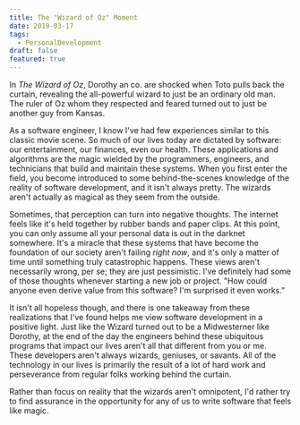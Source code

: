 ```yaml
---
title: The "Wizard of Oz" Moment
date: 2019-03-17
tags:
  - PersonalDevelopment
draft: false
featured: true
---
```


In _The Wizard of Oz_, Dorothy an co. are shocked when Toto pulls back the curtain, revealing the all-powerful wizard to just be an ordinary old man. The ruler of Oz whom they respected and feared turned out to just be another guy from Kansas.

As a software engineer, I know I've had few experiences similar to this classic movie scene. So much of our lives today are dictated by software: our entertainment, our finances, even our health. These applications and algorithms are the magic wielded by the programmers, engineers, and technicians that build and maintain these systems. When you first enter the field, you become introduced to some behind-the-scenes knowledge of the reality of software development, and it isn't always pretty. The wizards aren't actually as magical as they seem from the outside.

Sometimes, that perception can turn into negative thoughts. The internet feels like it's held together by rubber bands and paper clips. At this point, you can only assume all your personal data is out in the darknet somewhere. It's a miracle that these systems that have become the foundation of our society aren't failing _right now_, and it's only a matter of time until something truly catastrophic happens. These views aren't necessarily wrong, per se; they are just pessimistic. I've definitely had some of those thoughts whenever starting a new job or project. "How could anyone even derive value from this software? I'm surprised it even works."

It isn't all hopeless though, and there is one takeaway from these realizations that I've found helps me view software development in a positive light. Just like the Wizard turned out to be a Midwesterner like Dorothy, at the end of the day the engineers behind these ubiquitous programs that impact our lives aren't all that different from you or me. These developers aren't always wizards, geniuses, or savants. All of the technology in our lives is primarily the result of a lot of hard work and perseverance from regular folks working behind the curtain.

Rather than focus on reality that the wizards aren't omnipotent, I'd rather try to find assurance in the opportunity for any of us to write software that feels like magic.
